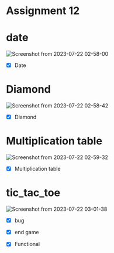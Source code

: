 # Assignment 12

# date

![Screenshot from 2023-07-22 02-58-00](https://github.com/kiyakeynia8/python_class_NY/assets/118113533/efa261f0-eb1d-48c7-8007-f06992320878)

- [x] Date

# Diamond

![Screenshot from 2023-07-22 02-58-42](https://github.com/kiyakeynia8/python_class_NY/assets/118113533/107e908a-b756-4ee2-a389-372fb4f2d0c8)

- [x] Diamond

# Multiplication table

![Screenshot from 2023-07-22 02-59-32](https://github.com/kiyakeynia8/python_class_NY/assets/118113533/bc653fe7-f6d0-40d9-a905-4e4003894d88)

- [x] Multiplication table

# tic_tac_toe
![Screenshot from 2023-07-22 03-01-38](https://github.com/kiyakeynia8/python_class_NY/assets/118113533/89ca45aa-c16d-4535-8034-b0505d3579f6)

- [x] bug
- [x] end game
- [x] Functional

 
